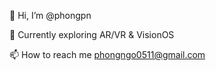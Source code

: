 👋 Hi, I’m @phongpn

💞️ Currently exploring AR/VR & VisionOS

📫 How to reach me phongngo0511@gmail.com

<!---
phongngo511/phongngo511 is a ✨ special ✨ repository because its `README.md` (this file) appears on your GitHub profile.
You can click the Preview link to take a look at your changes.
--->
